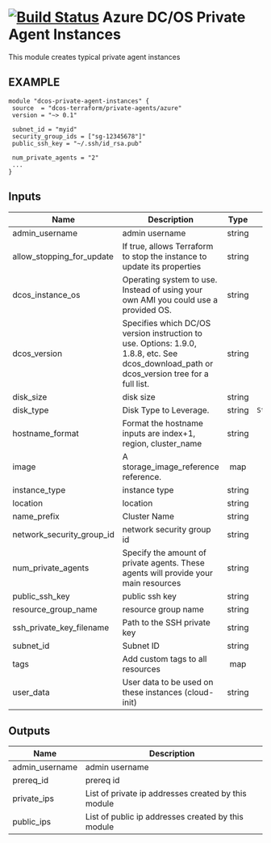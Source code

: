 [![Build Status](https://jenkins-terraform.mesosphere.com/service/dcos-terraform-jenkins/job/dcos-terraform/job/terraform-azurerm-private-agents/job/master/badge/icon)](https://jenkins-terraform.mesosphere.com/service/dcos-terraform-jenkins/job/dcos-terraform/job/terraform-azurerm-private-agents/job/master/)
Azure DC/OS Private Agent Instances
===================================

This module creates typical private agent instances

EXAMPLE
-------

```hcl
module "dcos-private-agent-instances" {
 source  = "dcos-terraform/private-agents/azure"
 version = "~> 0.1"

 subnet_id = "myid"
 security_group_ids = ["sg-12345678"]"
 public_ssh_key = "~/.ssh/id_rsa.pub"

 num_private_agents = "2"
 ...
}
```


## Inputs

| Name | Description | Type | Default | Required |
|------|-------------|:----:|:-----:|:-----:|
| admin_username | admin username | string | - | yes |
| allow_stopping_for_update | If true, allows Terraform to stop the instance to update its properties | string | `true` | no |
| dcos_instance_os | Operating system to use. Instead of using your own AMI you could use a provided OS. | string | - | yes |
| dcos_version | Specifies which DC/OS version instruction to use. Options: 1.9.0, 1.8.8, etc. See dcos_download_path or dcos_version tree for a full list. | string | - | yes |
| disk_size | disk size | string | - | yes |
| disk_type | Disk Type to Leverage. | string | `Standard_LRS` | no |
| hostname_format | Format the hostname inputs are index+1, region, cluster_name | string | `pvtagt-%[1]d-%[2]s` | no |
| image | A storage_image_reference reference. | map | `<map>` | no |
| instance_type | instance type | string | - | yes |
| location | location | string | - | yes |
| name_prefix | Cluster Name | string | - | yes |
| network_security_group_id | network security group id | string | `` | no |
| num_private_agents | Specify the amount of private agents. These agents will provide your main resources | string | - | yes |
| public_ssh_key | public ssh key | string | - | yes |
| resource_group_name | resource group name | string | - | yes |
| ssh_private_key_filename | Path to the SSH private key | string | `/dev/null` | no |
| subnet_id | Subnet ID | string | - | yes |
| tags | Add custom tags to all resources | map | `<map>` | no |
| user_data | User data to be used on these instances (cloud-init) | string | `` | no |

## Outputs

| Name | Description |
|------|-------------|
| admin_username | admin username |
| prereq_id | prereq id |
| private_ips | List of private ip addresses created by this module |
| public_ips | List of public ip addresses created by this module |


